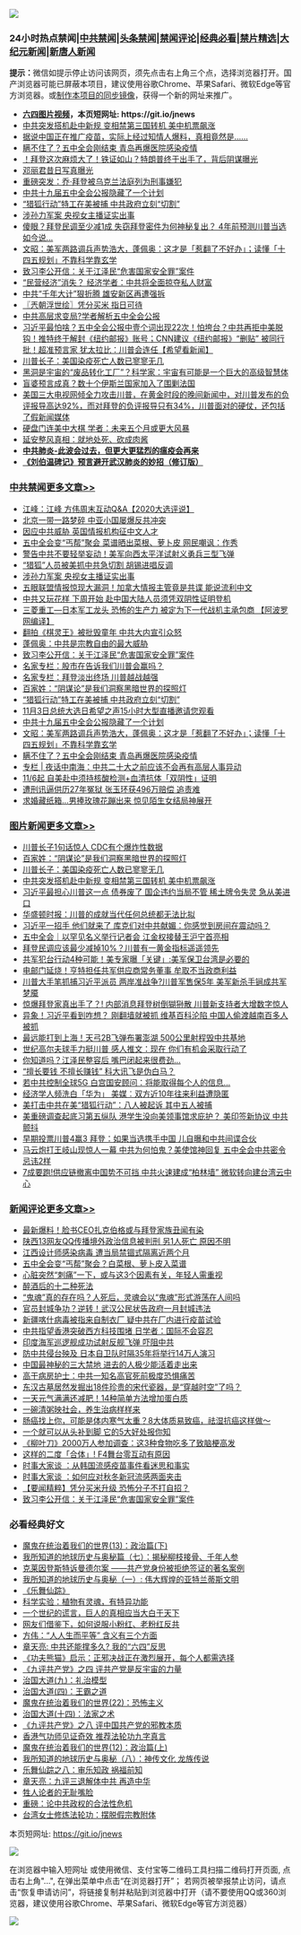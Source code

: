 ![](https://raw.githubusercontent.com/fqnews/bnews/master/64photo/fqnews-qr.jpg)

<div id="tt">
<h3>24小时热点禁闻|<a href="#%E4%B8%AD%E5%85%B1%E7%A6%81%E9%97%BB%E6%9B%B4%E5%A4%9A%E6%96%87%E7%AB%A0">中共禁闻</a>|<a href="#%E5%9B%BE%E7%89%87%E6%96%B0%E9%97%BB%E6%9B%B4%E5%A4%9A%E6%96%87%E7%AB%A0">头条禁闻</a>|<a href="#%E6%96%B0%E9%97%BB%E8%AF%84%E8%AE%BA%E6%9B%B4%E5%A4%9A%E6%96%87%E7%AB%A0">禁闻评论|<a href="#%E5%BF%85%E7%9C%8B%E7%BB%8F%E5%85%B8%E5%A5%BD%E6%96%87">经典必看|<a href="/video.md#%E7%A6%81%E7%89%87%E7%B2%BE%E9%80%89">禁片精选</a>|<a href="https://github.com/fqnews/djy/blob/master/gb/nf1351518.md#1">大纪元新闻</a>|<a href="https://github.com/fqnews/ntdtv/blob/master/gb/prog204.md#1">新唐人新闻</a></h3>
<div><b>提示：</b>微信如提示停止访问该网页，须先点击右上角三个点，选择浏览器打开。国产浏览器可能已屏蔽本项目，建议使用谷歌Chrome、苹果Safari、微软Edge等官方浏览器。或<a href="https://github.com/fqnews/bnews/blob/master/%E5%88%B6%E4%BD%9Cgit%E7%A6%81%E9%97%BB%E9%95%9C%E5%83%8F.md">制作本项目的同步镜像</a>，获得一个新的网址来推广。</div>
<ul>
<li><b><a href="http://d1.bdrive.tk/64.mp4" target="_blank">六四图片视频</a>，本页短网址: https://git.io/jnews</b></li>
<li><a href="/topimagenews/20201031/1423133.md">中共突发搭机赴中新规 变相禁第三国转机 美中机票飙涨</a></li>
<li><a href="/bannedvideo/20201031/1423336.md">据说中国正在推广疫苗，实际上经过知情人爆料，真相竟然是......</a></li>
<li><a href="/cbnews/20201031/1423153.md">瞒不住了？五中全会刚结束 青岛再爆医院感染疫情</a></li>
<li><a href="/taiwannews/20201031/1423177.md">！拜登这次麻烦大了！铁证如山？特朗普终于出手了，背后阴谋曝光</a></li>
<li><a href="/cnnews/20201031/1423164.md">邓丽君昔日写真曝光</a></li>
<li><a href="/worldnews/20201031/1423154.md">重磅突发：乔·拜登被乌克兰法庭列为刑事嫌犯</a></li>
<li><a href="/cbnews/20201031/1423204.md">中共十九届五中全会公报隐藏了一个计划</a></li>
<li><a href="/cbnews/20201031/1423284.md">“猎狐行动”特工在美被捕 中共政府立刻“切割”</a></li>
<li><a href="/cbnews/20201031/1423366.md">涉孙力军案 央视女主播证实出事</a></li>
<li><a href="/cnnews/20201031/1423068.md">傻眼？拜登民调至少减1成 失窃拜登密件为何神秘复出？ 4年前预测川普当选如今说...</a></li>
<li><a href="/cbnews/20201031/1423187.md">文昭：美军两路调兵声势浩大，蓬佩奥：这才是「惹翻了不好办」；读懂「十四五规划」不靠科学靠玄学</a></li>
<li><a href="/comments/20201031/1423307.md">致习李公开信：关于江泽民“危害国家安全罪”案件</a></li>
<li><a href="/comments/20201031/1423109.md">“民营经济”消失？ 经济学者：中共将全面掠夺私人财富</a></li>
<li><a href="/bannedvideo/20201031/1423339.md">中共“千年大计”狠折腾 雄安新区再遭强拆</a></li>
<li><a href="/ssgc/20201031/1423158.md">〖兲朝浮世绘〗凭分买米 指日可待</a></li>
<li><a href="/bannedvideo/20201031/1423340.md">中共高层求变局?学者解析五中全会公报</a></li>
<li><a href="/bannedvideo/20201031/1423351.md">习近平最怕啥？五中全会公报中壹个词出现22次！怕垮台？中共再拒中美脱钩！推特终于解封《纽约邮报》账号；CNN建议《纽约邮报》“删贴” 被同行批！超准预言家 犹太拉比：川普会连任【希望看新闻】</a></li>
<li><a href="/topimagenews/20201031/1423146.md">川普长子：美国染疫死亡人数已寥寥无几</a></li>
<li><a href="/comments/20201031/1423106.md">黑洞是宇宙的“废品转化工厂”？科学家：宇宙有可能是一个巨大的高级智慧体</a></li>
<li><a href="/worldnews/20201031/1423286.md">盲婆预言成真？数十个伊斯兰国家加入了围剿法国</a></li>
<li><a href="/bannedvideo/20201031/1423092.md">美国三大电视网倾全力攻击川普，在黄金时段的晚间新闻中，对川普发布的负评报导高达92%，而对拜登的负评报导只有34%，川普面对的硬仗，还包括了假新闻媒体</a></li>
<li><a href="/taiwannews/20201031/1423341.md">硬盘门连美中大棋 学者：未来五个月或更大风暴</a></li>
<li><a href="/lifebaike/20201031/1423163.md">延安整风真相：就地处死、砍成肉酱</a></li>
<li><b><a href="/comments/20200211/1275071.md" target="_blank">中共肺炎-此波会过去，但更大更猛烈的瘟疫会再来</a></b></li>
<li><b><a href="/comments/20200207/1272816.md" target="_blank">《刘伯温碑记》预言避开武汉肺炎的妙招（修订版）</a></b></li>
</ul>
</div>

<div class="catlist">
<h3><a href="/cbnews/" target="_blank">中共禁闻</a><span><a href="/cbnews/" target="_blank" rel="nofollow">更多文章>></a></span></h3>
<ul>
<li><a href="/cbnews/20201031/1423545.md" target="_blank">江峰：江峰 方伟周末互动Q&amp;A【2020大选评说】</a></li>
<li><a href="/cbnews/20201031/1423371.md" target="_blank">北京一带一路梦碎 中亚小国屡爆反共冲突</a></li>
<li><a href="/cbnews/20201031/1423370.md" target="_blank">因应中共威胁 英国情报机构征中文人才</a></li>
<li><a href="/cbnews/20201031/1423369.md" target="_blank">五中全会变“丐帮”聚会 菜谱晒出菜根、萝卜皮 网民嘲讽：作秀</a></li>
<li><a href="/cbnews/20201031/1423368.md" target="_blank">警告中共不要轻举妄动！美军向西太平洋试射义勇兵三型飞弹</a></li>
<li><a href="/cbnews/20201031/1423367.md" target="_blank">“猎狐”人员被美抓中共急切割 胡锡进唱反调</a></li>
<li><a href="/cbnews/20201031/1423366.md" target="_blank">涉孙力军案 央视女主播证实出事</a></li>
<li><a href="/cbnews/20201031/1423365.md" target="_blank">五眼联盟情报惊现大漏洞！加拿大情报主管竟是共谍 能说流利中文</a></li>
<li><a href="/cbnews/20201031/1423363.md" target="_blank">中共又玩花样 下周开始 赴中国大陆人员须凭双阴性证明登机</a></li>
<li><a href="/cbnews/20201031/1423362.md" target="_blank">三菱重工—日本军工龙头 恐怖的生产力 被定为下一代战机主承包商 【阿波罗网编译】</a></li>
<li><a href="/cbnews/20201031/1423361.md" target="_blank">翻拍《棋灵王》被批毁童年 中共大内宣引众怒</a></li>
<li><a href="/cbnews/20201031/1423350.md" target="_blank">蓬佩奥：中共是宗教自由的最大威胁</a></li>
<li><a href="/comments/20201031/1423307.md" target="_blank">致习李公开信：关于江泽民“危害国家安全罪”案件</a></li>
<li><a href="/cbnews/20201031/1423147.md" target="_blank">名家专栏：股市在告诉我们川普会赢吗？</a></li>
<li><a href="/cbnews/20201031/1423148.md" target="_blank">名家专栏：拜登淡出终场 川普越战越强</a></li>
<li><a href="/comments/20201031/1423298.md" target="_blank">百家姓：“阴谋论”是我们洞察黑暗世界的探照灯</a></li>
<li><a href="/cbnews/20201031/1423284.md" target="_blank">“猎狐行动”特工在美被捕 中共政府立刻“切割”</a></li>
<li><a href="/cbnews/20201031/1423226.md" target="_blank">11月3日总统大选日希望之声15小时大型直播邀请您观看</a></li>
<li><a href="/cbnews/20201031/1423204.md" target="_blank">中共十九届五中全会公报隐藏了一个计划</a></li>
<li><a href="/cbnews/20201031/1423187.md" target="_blank">文昭：美军两路调兵声势浩大，蓬佩奥：这才是「惹翻了不好办」；读懂「十四五规划」不靠科学靠玄学</a></li>
<li><a href="/cbnews/20201031/1423153.md" target="_blank">瞒不住了？五中全会刚结束 青岛再爆医院感染疫情</a></li>
<li><a href="/cbnews/20201031/1423139.md" target="_blank">专栏 | 夜话中南海：中共二十大之前应该不会再有高层人事异动</a></li>
<li><a href="/cbnews/20201031/1423134.md" target="_blank">11/6起 自美赴中须持核酸检测+血清抗体「双阴性」证明</a></li>
<li><a href="/cbnews/20201031/1423116.md" target="_blank">遭刑讯逼供历27年冤狱 张玉环获496万赔偿 追责难</a></li>
<li><a href="/cbnews/20201031/1423115.md" target="_blank">求婚藏纸箱…男捧玫瑰花蹦出来 惊见陌生女结局神展开</a></li>

</ul>
</div>
<div class="catlist">
<h3><a href="/topimagenews/" target="_blank">图片新闻</a><span><a href="/topimagenews/" target="_blank" rel="nofollow">更多文章>></a></span></h3>
<ul>
<li><a href="/topimagenews/20201031/1423563.md" target="_blank">川普长子1句话惊人 CDC有个爆炸性数据</a></li>
<li><a href="/comments/20201031/1423298.md" target="_blank">百家姓：“阴谋论”是我们洞察黑暗世界的探照灯</a></li>
<li><a href="/topimagenews/20201031/1423146.md" target="_blank">川普长子：美国染疫死亡人数已寥寥无几</a></li>
<li><a href="/topimagenews/20201031/1423133.md" target="_blank">中共突发搭机赴中新规 变相禁第三国转机 美中机票飙涨</a></li>
<li><a href="/topimagenews/20201030/1422890.md" target="_blank">习近平最担心川普这一点 债券废了 国企违约当局不管 稀土牌令失灵 急从美进口</a></li>
<li><a href="/topimagenews/20201030/1422877.md" target="_blank">华盛顿时报：川普的成就当代任何总统都无法比拟</a></li>
<li><a href="/topimagenews/20201030/1422820.md" target="_blank">习近平一招手 他们就来了 库克们对中共献媚：你感觉到房间在震动吗？</a></li>
<li><a href="/topimagenews/20201030/1422777.md" target="_blank">五中全会｜以罕见名义举行记者会 江金权接替王沪宁首亮相</a></li>
<li><a href="/topimagenews/20201030/1422658.md" target="_blank">拜登民调应该最少减掉10%？川普有一黄金指标遥遥领先</a></li>
<li><a href="/topimagenews/20201030/1422657.md" target="_blank">共军犯台行动4种可能！美专家曝「关键」:美军保卫台湾是必要的</a></li>
<li><a href="/topimagenews/20201030/1422510.md" target="_blank">电邮门延烧！亨特担任共军供应商常务董事 牟取不当政商利益</a></li>
<li><a href="/topimagenews/20201030/1422482.md" target="_blank">川普大手笔抓捕习近平派员 两岸准战争?川普军售保5年 美军新杀手锏成共军梦魇</a></li>
<li><a href="/topimagenews/20201029/1422443.md" target="_blank">惊爆拜登家真出手了？! 内部消息拜登树倒猢狲散 川普新支持者大增数字惊人</a></li>
<li><a href="/topimagenews/20201029/1422425.md" target="_blank">异象！习近平看到咋想？ 刚翻墙就被抓 维基百科沦陷 中国人偷渡越南百多人被抓</a></li>
<li><a href="/topimagenews/20201029/1422258.md" target="_blank">最远能打到上海！天弓2B飞弹布署澎湖 500公里射程毁中共基地</a></li>
<li><a href="/topimagenews/20201029/1422215.md" target="_blank">世纪高尔夫球手力挺川普 感人推文：现在 你们有机会采取行动了</a></li>
<li><a href="/topimagenews/20201029/1422198.md" target="_blank">你知道吗？江泽民整容后 嘴巴闭起来很费劲&#8230;</a></li>
<li><a href="/topimagenews/20201029/1422138.md" target="_blank">“擅长要钱 不擅长赚钱” 科大讯飞是伪白马？</a></li>
<li><a href="/topimagenews/20201029/1422100.md" target="_blank">若中共控制全球5G 白宫国安顾问：将能取得每个人的信息&#8230;</a></li>
<li><a href="/topimagenews/20201029/1421983.md" target="_blank">经济学人频洗白「华为」 美媒︰双方近10年往来利益遭隐匿</a></li>
<li><a href="/topimagenews/20201029/1421973.md" target="_blank">美打击中共在美“猎狐行动”：八人被起诉 其中五人被捕</a></li>
<li><a href="/topimagenews/20201029/1421907.md" target="_blank">美重磅调查起底习第五纵队 港学生没向美领事馆求庇护？ 美印签新协议 中共颤抖</a></li>
<li><a href="/topimagenews/20201029/1421896.md" target="_blank">早期投票川普4赢3 拜登：如果当选携手中国 儿自曝和中共间谍合伙</a></li>
<li><a href="/topimagenews/20201028/1421820.md" target="_blank">马云炮打王岐山现惊人一幕 中共为何怕鬼？美使馆神回复 五中全会中共密令忌讳2样</a></li>
<li><a href="/topimagenews/20201028/1421733.md" target="_blank">7成要跑!供应链撤离中国势不可挡 中共火速建成“柏林墙” 微软转向建台湾云中心</a></li>

</ul>
</div>
<div class="catlist">
<h3><a href="/comments/" target="_blank">新闻评论</a><span><a href="/comments/" target="_blank" rel="nofollow">更多文章>></a></span></h3>
<ul>
<li><a href="/comments/20201101/1423589.md" target="_blank">最新爆料！脸书CEO扎克伯格或与拜登家族丑闻有染</a></li>
<li><a href="/comments/20201101/1423573.md" target="_blank">陕西13网友QQ传播境外政治信息被判刑 另1人死亡 原因不明</a></li>
<li><a href="/comments/20201031/1423439.md" target="_blank">江西设计师感染病毒 遭当局禁锢式隔离近两个月</a></li>
<li><a href="/comments/20201031/1423438.md" target="_blank">五中全会变“丐帮”聚会？白菜根、萝卜皮入菜谱</a></li>
<li><a href="/comments/20201031/1423437.md" target="_blank">心脏突然“刺痛”一下，或与这3个因素有关，年轻人需重视</a></li>
<li><a href="/comments/20201031/1423436.md" target="_blank">醉酒后的十二种死法</a></li>
<li><a href="/comments/20201031/1423435.md" target="_blank">“鬼魂”真的存在吗？人死后，灵魂会以“鬼魂”形式游荡在人间吗</a></li>
<li><a href="/comments/20201031/1423434.md" target="_blank">官员封城争功？逆转！武汉公民状告政府一月封城违法</a></li>
<li><a href="/comments/20201031/1423433.md" target="_blank">新疆喀什病毒被指来自制衣厂 疑中共在厂内进行疫苗试验</a></li>
<li><a href="/comments/20201031/1423432.md" target="_blank">中共指望香港突破西方科技围堵 日学者：国际不会容忍</a></li>
<li><a href="/comments/20201031/1423431.md" target="_blank">印度海军巡逻舰成功试射反舰飞弹 吓阻中共</a></li>
<li><a href="/comments/20201031/1423430.md" target="_blank">防中共侵台殃及 日本自卫队时隔35年将举行14万人演习</a></li>
<li><a href="/comments/20201031/1423429.md" target="_blank">中国最神秘的三大禁地 进去的人极少能活着走出来</a></li>
<li><a href="/comments/20201031/1423428.md" target="_blank">高干病房护士：中共一知名高官死前极度恐惧痛苦</a></li>
<li><a href="/comments/20201031/1423427.md" target="_blank">东汉古墓居然发掘出18件珍贵的宋代瓷器，是“穿越时空”了吗？</a></li>
<li><a href="/comments/20201031/1423426.md" target="_blank">一天元气满满还减肥！14种简单方法增加蛋白质</a></li>
<li><a href="/comments/20201031/1423425.md" target="_blank">一碗清粥映社会，养生治病样样来</a></li>
<li><a href="/comments/20201031/1423424.md" target="_blank">肠癌找上你，可能是体内寒气太重？8大体质易致癌，祛湿抗癌这样做〜</a></li>
<li><a href="/comments/20201031/1423423.md" target="_blank">一个就可以从头补到脚 它的5大好处报你知</a></li>
<li><a href="/comments/20201031/1423422.md" target="_blank">《柳叶刀》2000万人参加调查：这3种食物吃多了致脑梗高发</a></li>
<li><a href="/comments/20201031/1423421.md" target="_blank">这样的二度「合体」! F4舞台零互动有原因</a></li>
<li><a href="/comments/20201031/1423416.md" target="_blank">时事大家谈 ：从韩国流感疫苗事件看迷思和事实</a></li>
<li><a href="/comments/20201031/1423415.md" target="_blank">时事大家谈 ：如何应对秋冬新冠流感两面夹击</a></li>
<li><a href="/comments/20201031/1423389.md" target="_blank">【要闻精粹】凭分买米升级 恐怖分子不打自招？</a></li>
<li><a href="/comments/20201031/1423307.md" target="_blank">致习李公开信：关于江泽民“危害国家安全罪”案件</a></li>

</ul>
</div>

<div class="catlist">
<h3>必看经典好文</h3>
<ul>
<li><a href="/topimagenews/20180602/951960.md" target="_blank">魔鬼在统治着我们的世界(13)：政治篇(下)</a></li>
<li><a href="/topimagenews/20171210/868397.md" target="_blank">我所知道的地球历史与奥秘篇（七）：揭秘柳枝接骨、千年人参</a></li>
<li><a href="/comments/20201010/1411225.md" target="_blank">克莱因登斯特诉曼德尔案 ——共产党身份被拒绝签证的著名案例</a></li>
<li><a href="/tculture/xiulian/20170611/772817.md" target="_blank">我所知道的地球历史与奥秘（一）: 伟大辉煌的亚特兰蒂斯文明</a></li>
<li><a href="/comments/20200527/783191.md" target="_blank">《乐舞仙踪》</a></li>
<li><a href="/comments/20200605/783205.md" target="_blank">科学实验：植物有灵魂，有特异功能</a></li>
<li><a href="/comments/20200621/1348067.md" target="_blank">一个世纪的谎言，巨人的真相应当大白于天下</a></li>
<li><a href="/comments/20200712/1359630.md" target="_blank">网友们借鉴下，如何说服小粉红、老粉红反共</a></li>
<li><a href="/comments/20200720/1363377.md" target="_blank">方伟：“人人生而平等” 含义有三个方面</a></li>
<li><a href="/comments/20200607/1341003.md" target="_blank">章天亮: 中共还能撑多久? 我的“六四”反思</a></li>
<li><a href="/comments/20200308/1290182.md" target="_blank">《功夫熊猫》启示：正邪决战正在激烈展开，每个人都需选择</a></li>
<li><a href="/bookonline/20131116/201053.md" target="_blank">《九评共产党》之四 评共产党是反宇宙的力量</a></li>
<li><a href="/cbnews/20180315/914943.md" target="_blank">治国大道(九)：礼治模型</a></li>
<li><a href="/cbnews/20180310/912637.md" target="_blank">治国大道(四)：王霸之道</a></li>
<li><a href="/comments/20180804/981524.md" target="_blank">魔鬼在统治着我们的世界(22)：恐怖主义</a></li>
<li><a href="/cbnews/20180320/916962.md" target="_blank">治国大道(十四)：法家之术</a></li>
<li><a href="/bookonline/20131116/201047.md" target="_blank">《九评共产党》之八 评中国共产党的邪教本质</a></li>
<li><a href="/comments/20200517/1330064.md" target="_blank">香港气功师见证奇效 推荐法轮功九字真言</a></li>
<li><a href="/topimagenews/20180601/951286.md" target="_blank">魔鬼在统治着我们的世界(12)：政治篇(上)</a></li>
<li><a href="/topimagenews/20180225/905380.md" target="_blank">我所知道的地球历史与奥秘（八）：神传文化 龙族传说</a></li>
<li><a href="/tculture/20170717/792953.md" target="_blank">乐舞仙踪之八：审乐知政 祸福前知</a></li>
<li><a href="/comments/20131119/1029445.md" target="_blank">章天亮：九评三退解体中共 再造中华</a></li>
<li><a href="/comments/20200606/783250.md" target="_blank">牲人论者的无耻嘴脸</a></li>
<li><a href="/comments/20200705/783271.md" target="_blank">重磅：论中共政权的合法性危机</a></li>
<li><a href="/cbnews/20200610/1342772.md" target="_blank">台湾女士修炼法轮功：摆脱假宗教附体</a></li>

</ul>
</div>

本页短网址: https://git.io/jnews

![](https://raw.githubusercontent.com/fqnews/bnews/master/64photo/fqnews-qr.jpg)

在浏览器中输入短网址 或使用微信、支付宝等二维码工具扫描二维码打开页面, 点击右上角"...", 在弹出菜单中点击“在浏览器打开”； 若网页被举报禁止访问，请点击“恢复申请访问”，将链接复制并粘贴到浏览器中打开（请不要使用QQ或360浏览器，建议使用谷歌Chrome、苹果Safari、微软Edge等官方浏览器）

![](https://raw.githubusercontent.com/fqnews/bnews/master/64photo/wx.jpg)